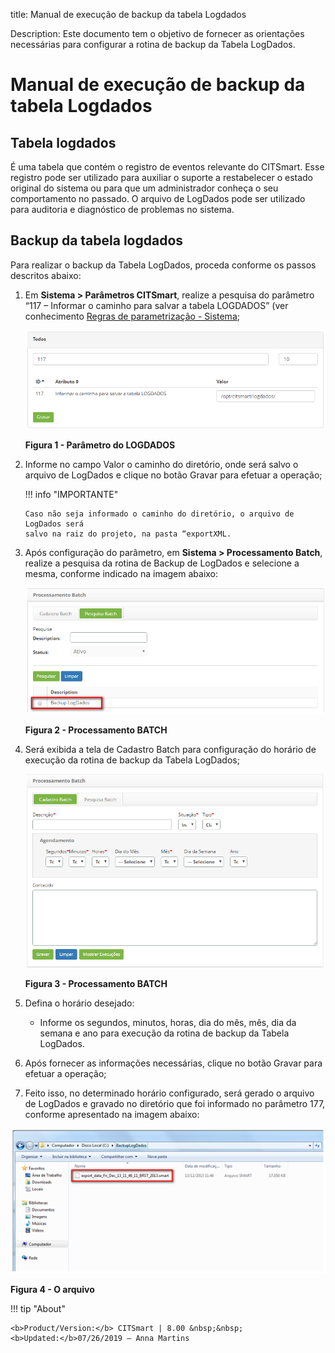 title: Manual de execução de backup da tabela Logdados

Description: Este documento tem o objetivo de fornecer as orientações necessárias para configurar a rotina de backup da Tabela LogDados.

# Manual de execução de backup da tabela Logdados

Tabela logdados
-------------

É uma tabela que contém o registro de eventos relevante do CITSmart. Esse
registro pode ser utilizado para auxiliar o suporte a restabelecer o estado
original do sistema ou para que um administrador conheça o seu comportamento no
passado. O arquivo de LogDados pode ser utilizado para auditoria e diagnóstico
de problemas no sistema.

Backup da tabela logdados
------------------------

Para realizar o backup da Tabela LogDados, proceda conforme os passos descritos
abaixo:

1.  Em **Sistema > Parâmetros CITSmart**, realize a pesquisa do parâmetro “117 –
    Informar o caminho para salvar a tabela LOGDADOS” (ver conhecimento [Regras
    de parametrização - Sistema](1);

    ![Criar](images/logdata-1.png)
    
    **Figura 1 - Parâmetro do LOGDADOS**

2.  Informe no campo Valor o caminho do diretório, onde será salvo o arquivo de
    LogDados e clique no botão Gravar para efetuar a operação;

    !!! info "IMPORTANTE"

        Caso não seja informado o caminho do diretório, o arquivo de LogDados será
        salvo na raiz do projeto, na pasta “exportXML.

3.  Após configuração do parâmetro, em **Sistema > Processamento Batch**,
    realize a pesquisa da rotina de Backup de LogDados e selecione a mesma,
    conforme indicado na imagem abaixo:

    ![Criar](images/logdata-2.png)
    
    **Figura 2 - Processamento BATCH**

4.  Será exibida a tela de Cadastro Batch para configuração do horário de
    execução da rotina de backup da Tabela LogDados;

    ![Criar](images/logdata-3.png)
    
    **Figura 3 - Processamento BATCH**

5.  Defina o horário desejado:

    -   Informe os segundos, minutos, horas, dia do mês, mês, dia da semana e ano
    para execução da rotina de backup da Tabela LogDados.

6.  Após fornecer as informações necessárias, clique no botão Gravar para
    efetuar a operação;

7.  Feito isso, no determinado horário configurado, será gerado o arquivo de
    LogDados e gravado no diretório que foi informado no parâmetro 177, conforme
    apresentado na imagem abaixo:

![Criar](images/logdata-4.png)

**Figura 4 - O arquivo**


!!! tip "About"

    <b>Product/Version:</b> CITSmart | 8.00 &nbsp;&nbsp;
    <b>Updated:</b>07/26/2019 – Anna Martins
